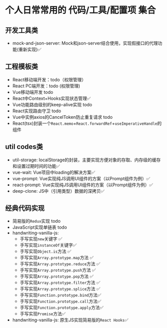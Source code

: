 # 个人日常常用的 代码/工具/配置项 集合

## 开发工具类
* mock-and-json-server: Mock和json-server结合使用，实现假接口的代理功能(重新实现)✅

## 工程模板类
* React移动端开发：todo（权限管理）
* React PC端开发：todo (权限管理)
* Vue移动端开发 todo
* React中Context+Hooks实现状态管理✅
* Vue功能路由级别的keep-alive实现 todo
* React实现路由守卫 todo
* Vue中实例axios的CancelToken防止重复请求 todo
* React(tsx)封装一个`React.memo`+`React.forwardRef`+`useImperativeHandle`的组件

## util codes类
* util-storage: localStorage的封装，主要实现方便对象的存取、内存级的缓存和设置过期时间的功能✅
* vue-wait: Vue项目中loading的解决方案✅
* vue-prompt: Vue实现纯JS调用UI组件的方案（以Prompt组件为例）✅
* react-prompt: Vue实现纯JS调用UI组件的方案（以Prompt组件为例）✅
* deep-clone: JS中（引用类型）数据的深拷贝✅

## 经典代码实现
* 简易版的`Redux`实现 todo
* JavaScript实现单链表 todo
* handwriting-vanilla-js:
    - 手写实现`new`关键字 ✅
    - 手写实现`instanceOf`关键字✅
    - 手写实现`Object.is`方法 ✅
    - 手写实现`Array.prototype.map`方法 ✅
    - 手写实现`Array.prototype.reduce`方法 ✅
    - 手写实现`Array.prototype.push`方法 ✅
    - 手写实现`Array.prototype.pop`方法 ✅
    - 手写实现`Array.prototype.filter`方法 ✅
    - 手写实现`Array.prototype.splice`方法 ✅
    - 手写实现`Function.prototype.bind`方法✅
    - 手写实现`Function.prototype.call`方法✅
    - 手写实现`Function.prototype.apply`方法✅
    - 手写实现`Promise`方法✅
* handwriting-vanilla-js: 原生JS实现简易版的`React Hooks`✅